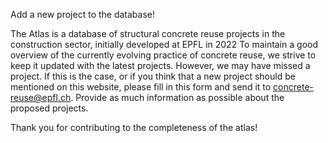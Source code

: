 Add a new project to the database!

The Atlas is a database of structural concrete reuse projects in the construction sector, initially developed at EPFL in 2022 To maintain a good overview of the currently evolving practice of concrete reuse, we strive to keep it updated with the latest projects. However, we may have missed a project. If this is the case, or if you think that a new project should be mentioned on this website, please fill in this form and send it to [concrete-reuse@epfl.ch](mailto:concrete-reuse@epfl.ch). Provide as much information as possible about the proposed projects.

Thank you for contributing to the completeness of the atlas!
